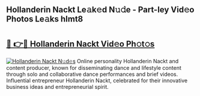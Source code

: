 ## Hollanderin Nackt Le𝚊k𝚎d N𝚞𝚍e - Part-Iey Vid𝚎o Photos Le𝚊ks hImt8

# <h2><a href="http://fb53ou.evod.top/?m=Hollanderin+Nackt">🔗 👉🔴 Hollanderin Nackt Vid𝚎o Ph𝚘t𝚘s</a></h2>

[![Hollanderin Nackt N𝚞d𝚎s](https://i.imgur.com/8V9OHl7.gif)](http://fb53ou.evod.top/?m=Hollanderin+Nackt)
Online personality Hollanderin Nackt and content producer, known for disseminating dance and lifestyle content through solo and collaborative dance performances and brief videos. Influential entrepreneur Hollanderin Nackt, celebrated for their innovative business ideas and entrepreneurial spirit. 
